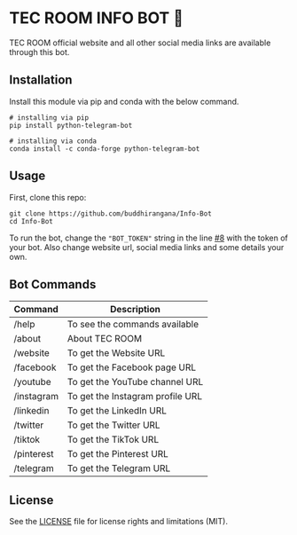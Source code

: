 # TEC ROOM INFO BOT 🤖

TEC ROOM official website and all other social media links are available through this bot.

## Installation

Install this module via pip and conda with the below command.

```shell
# installing via pip
pip install python-telegram-bot

# installing via conda
conda install -c conda-forge python-telegram-bot
```

## Usage

First, clone this repo:

```shell
git clone https://github.com/buddhirangana/Info-Bot
cd Info-Bot
```

To run the bot, change the `"BOT_TOKEN"` string in the line <a href="https://github.com/buddhirangana/Info-Bot/blob/main/bot.py#L8">#8</a> with the token of your bot. Also change website url, social media links and some details your own. 

## Bot Commands

| Command     | Description                                          |
| -------     | ---------------------------------------------------- |
| /help       | To see the commands available                        |
| /about      | About TEC ROOM                                       |
| /website    | To get the Website URL                               |
| /facebook   | To get the Facebook page URL                         |
| /youtube    | To get the YouTube channel URL                       |
| /instagram  | To get the Instagram profile URL                     |
| /linkedin   | To get the LinkedIn URL                              |
| /twitter    | To get the Twitter URL                               |
| /tiktok     | To get the TikTok URL                                |
| /pinterest  | To get the Pinterest URL                             |
| /telegram   | To get the Telegram URL                              |

## License

See the [LICENSE](LICENSE.md) file for license rights and limitations (MIT).
